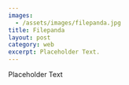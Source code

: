 ```yaml
---
images:
  - /assets/images/filepanda.jpg
title: Filepanda
layout: post
category: web
excerpt: Placeholder Text.
---
```

Placeholder Text